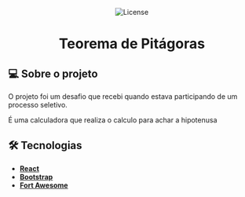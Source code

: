 <p align="center">

   <img alt="License" src="https://img.shields.io/badge/license-MIT-brightgreen">

</p>

<h1 align="center">Teorema de Pitágoras</h1>

## 💻 Sobre o projeto

O projeto foi um desafio que recebi quando estava participando de um processo seletivo.

É uma calculadora que realiza o calculo para achar a hipotenusa

## 🛠 Tecnologias

-   **[React](https://pt-br.reactjs.org/)**
-   **[Bootstrap](https://getbootstrap.com/)**
-   **[Fort Awesome](https://fortawesome.com/)**